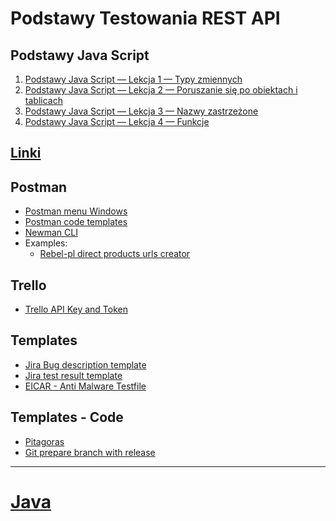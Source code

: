 # Podstawy Testowania REST API

[//]: # (Podstawy testowania REST API.)

## Podstawy Java Script
1. [Podstawy Java Script — Lekcja 1 — Typy zmiennych](content/java-script/lesson1.md)
2. [Podstawy Java Script — Lekcja 2 — Poruszanie się po obiektach i tablicach](content/java-script/lesson2.md)
3. [Podstawy Java Script — Lekcja 3 — Nazwy zastrzeżone](content/java-script/lesson3.md)
4. [Podstawy Java Script — Lekcja 4 — Funkcje](content/java-script/lesson4.md)

## [Linki](content/links/links.md)

## Postman
* [Postman menu Windows](content/postman/settings-menu-windows.md)
* [Postman code templates](content/postman/templates.md)
* [Newman CLI](content/postman/newman.md)
* Examples:
    * [Rebel-pl direct products urls creator](content/postman/examples/rebel-pl.md)

## Trello
* [Trello API Key and Token](content/trello/generate-key-token.md)

## Templates
* [Jira Bug description template](content/templates/regular-templates/bug-desc.md)
* [Jira test result template](content/templates/regular-templates/test-comment.md)
* [EICAR - Anti Malware Testfile](content/templates/regular-templates/eicar.md)

## Templates - Code
* [Pitagoras](content/templates/code-templates/pitagoras.md)
* [Git prepare branch with release](content/templates/code-templates/pitagoras.md)

---

# [Java](content/java/java.md)
